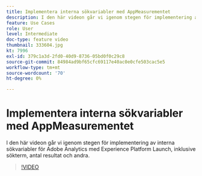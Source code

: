 ```yaml
---
title: Implementera interna sökvariabler med AppMeasurementet
description: I den här videon går vi igenom stegen för implementering av interna sökvariabler för Adobe Analytics med Experience Platform Launch, inklusive sökterm, antal resultat och andra.
feature: Use Cases
role: User
level: Intermediate
doc-type: feature video
thumbnail: 333604.jpg
kt: 7996
exl-id: 379c1a3d-2fd0-40d9-8736-05bd0f0c29c8
source-git-commit: 84984ad9bf65cfc69117e40ac0e0cfe503cac5e5
workflow-type: tm+mt
source-wordcount: '70'
ht-degree: 0%

---
```


# Implementera interna sökvariabler med AppMeasurementet

I den här videon går vi igenom stegen för implementering av interna sökvariabler för Adobe Analytics med Experience Platform Launch, inklusive sökterm, antal resultat och andra.

>[!VIDEO](https://video.tv.adobe.com/v/333604/?quality=12&learn=on)
